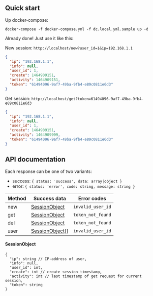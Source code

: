 Quick start
-----------
Up docker-compose: 
```
docker-compose -f docker-compose.yml -f dc.local.yml.sample up -d
```
Already done! Just use it like this:

New session: `http://localhost/new?user_id=1&ip=192.168.1.1`
```json
{
  "ip": "192.168.1.1",
  "info": null,
  "user_id": 1,
  "create": 1464909151,
  "activity": 1464909151,
  "token": "61494096-9af7-49ba-9fb4-e89c0811e6d3"
}
```
Get session: `http://localhost/get?token=61494096-9af7-49ba-9fb4-e89c0811e6d3`
```json
{
  "ip": "192.168.1.1",
  "info": null,
  "user_id": 1,
  "create": 1464909151,
  "activity": 1464909999,
  "token": "61494096-9af7-49ba-9fb4-e89c0811e6d3"
}
```

API documentation
-----------------
Each response can be one of two variants:

* success: `{ status: 'success', data: array|object }`
* error: `{ status: 'error', code: string, message: string }`

Method | Success data | Error codes
-------|--------------|------------
new | [SessionObject](#sessionobject) | `invalid_user_id`
get | [SessionObject](#sessionobject) | `token_not_found`
del | [SessionObject](#sessionobject) | `token_not_found`
user | [SessionObject](#sessionobject)[] | `invalid_user_id`

#### SessionObject
```
{
  "ip": string // IP-address of user,
  "info": null,
  "user_id": int,
  "create": int // create session timestamp,
  "activity": int // last timestamp of get request for current session,
  "token": string
}
